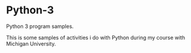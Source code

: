 # Python-3
Python 3 program samples.

This is some samples of activities i do with Python during my course with Michigan University.
